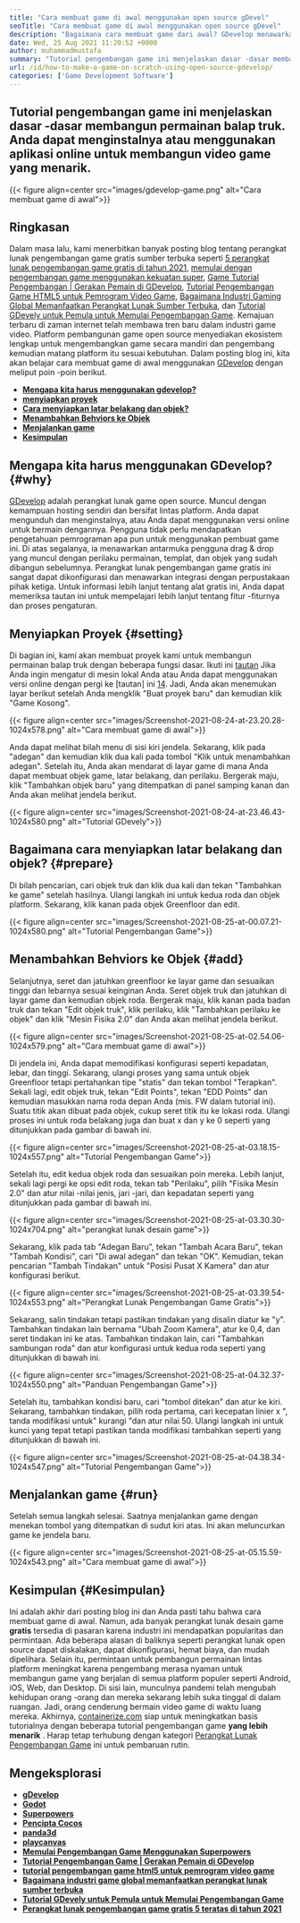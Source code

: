 ```yaml
---
title: "Cara membuat game di awal menggunakan open source gDevel" 
seoTitle: "Cara membuat game di awal menggunakan open source gDevel" 
description: "Bagaimana cara membuat game dari awal? GDevelop menawarkan UI logis yang diisi dengan banyak komponen dan perilaku untuk membangun video game untuk web, desktop, iOS, dan Android." 
date: Wed, 25 Aug 2021 11:20:52 +0000
author: muhammadmustafa
summary: "Tutorial pengembangan game ini menjelaskan dasar -dasar membangun permainan balap truk. Anda dapat menginstalnya atau menggunakan aplikasi online untuk membangun video game yang menarik." 
url: /id/how-to-make-a-game-on-scratch-using-open-source-gdevelop/
categories: ['Game Development Software']
---
```


## Tutorial pengembangan game ini menjelaskan dasar -dasar membangun permainan balap truk. Anda dapat menginstalnya atau menggunakan aplikasi online untuk membangun video game yang menarik.

{{< figure align=center src="images/gdevelop-game.png" alt="Cara membuat game di awal">}}


## **Ringkasan** 
Dalam masa lalu, kami menerbitkan banyak posting blog tentang perangkat lunak pengembangan game gratis sumber terbuka seperti [5 perangkat lunak pengembangan game gratis di tahun 2021][1], [memulai dengan pengembangan game menggunakan kekuatan super][2], [Game Tutorial Pengembangan | Gerakan Pemain di GDevelop][3], [Tutorial Pengembangan Game HTML5 untuk Pemrogram Video Game][4], [Bagaimana Industri Gaming Global Memanfaatkan Perangkat Lunak Sumber Terbuka][5], dan [Tutorial GDevely untuk Pemula untuk Memulai Pengembangan Game][6 ]. Kemajuan terbaru di zaman internet telah membawa tren baru dalam industri game video. Platform pembangunan game open source menyediakan ekosistem lengkap untuk mengembangkan game secara mandiri dan pengembang kemudian matang platform itu sesuai kebutuhan. Dalam posting blog ini, kita akan belajar cara membuat game di awal menggunakan [GDevelop][7] dengan meliput poin -poin berikut.
* **[Mengapa kita harus menggunakan gdevelop?][8]** 
* **[menyiapkan proyek][9]** 
* **[Cara menyiapkan latar belakang dan objek?][10]** 
* **[Menambahkan Behviors ke Objek][11]** 
* **[Menjalankan game][12]** 
* **[Kesimpulan][13]** 

## Mengapa kita harus menggunakan GDevelop? {#why}

[GDevelop][7] adalah perangkat lunak game open source. Muncul dengan kemampuan hosting sendiri dan bersifat lintas platform. Anda dapat mengunduh dan menginstalnya, atau Anda dapat menggunakan versi online untuk bermain dengannya. Pengguna tidak perlu mendapatkan pengetahuan pemrograman apa pun untuk menggunakan pembuat game ini. Di atas segalanya, ia menawarkan antarmuka pengguna drag & drop yang muncul dengan perilaku permainan, templat, dan objek yang sudah dibangun sebelumnya. Perangkat lunak pengembangan game gratis ini sangat dapat dikonfigurasi dan menawarkan integrasi dengan perpustakaan pihak ketiga. Untuk informasi lebih lanjut tentang alat gratis ini, Anda dapat memeriksa tautan ini untuk mempelajari lebih lanjut tentang fitur -fiturnya dan proses pengaturan.

## Menyiapkan Proyek {#setting}

Di bagian ini, kami akan membuat proyek kami untuk membangun permainan balap truk dengan beberapa fungsi dasar. Ikuti ini [tautan][6] Jika Anda ingin mengatur di mesin lokal Anda atau Anda dapat menggunakan versi online dengan pergi ke [tautan] ini [14].
Jadi, Anda akan menemukan layar berikut setelah Anda mengklik "Buat proyek baru" dan kemudian klik "Game Kosong".

{{< figure align=center src="images/Screenshot-2021-08-24-at-23.20.28-1024x578.png" alt="Cara membuat game di awal">}}

Anda dapat melihat bilah menu di sisi kiri jendela. Sekarang, klik pada "adegan" dan kemudian klik dua kali pada tombol "Klik untuk menambahkan adegan". Setelah itu, Anda akan mendarat di layar game di mana Anda dapat membuat objek game, latar belakang, dan perilaku. Bergerak maju, klik "Tambahkan objek baru" yang ditempatkan di panel samping kanan dan Anda akan melihat jendela berikut.

{{< figure align=center src="images/Screenshot-2021-08-24-at-23.46.43-1024x580.png" alt="Tutorial GDevely">}}


## Bagaimana cara menyiapkan latar belakang dan objek? {#prepare}

Di bilah pencarian, cari objek truk dan klik dua kali dan tekan "Tambahkan ke game" setelah hasilnya. Ulangi langkah ini untuk kedua roda dan objek platform. Sekarang, klik kanan pada objek Greenfloor dan edit.

{{< figure align=center src="images/Screenshot-2021-08-25-at-00.07.21-1024x580.png" alt="Tutorial Pengembangan Game">}}


## Menambahkan Behviors ke Objek {#add}

Selanjutnya, seret dan jatuhkan greenfloor ke layar game dan sesuaikan tinggi dan lebarnya sesuai keinginan Anda. Seret objek truk dan jatuhkan di layar game dan kemudian objek roda. Bergerak maju, klik kanan pada badan truk dan tekan "Edit objek truk", klik perilaku, klik "Tambahkan perilaku ke objek" dan klik "Mesin Fisika 2.0" dan Anda akan melihat jendela berikut.

{{< figure align=center src="images/Screenshot-2021-08-25-at-02.54.06-1024x579.png" alt="Cara membuat game di awal">}}

Di jendela ini, Anda dapat memodifikasi konfigurasi seperti kepadatan, lebar, dan tinggi. Sekarang, ulangi proses yang sama untuk objek Greenfloor tetapi pertahankan tipe "statis" dan tekan tombol "Terapkan". Sekali lagi, edit objek truk, tekan "Edit Points", tekan "EDD Points" dan kemudian masukkan nama roda depan Anda (mis. FW dalam tutorial ini). Suatu titik akan dibuat pada objek, cukup seret titik itu ke lokasi roda. Ulangi proses ini untuk roda belakang juga dan buat x dan y ke 0 seperti yang ditunjukkan pada gambar di bawah ini.

{{< figure align=center src="images/Screenshot-2021-08-25-at-03.18.15-1024x557.png" alt="Tutorial Pengembangan Game">}}

Setelah itu, edit kedua objek roda dan sesuaikan poin mereka. Lebih lanjut, sekali lagi pergi ke opsi edit roda, tekan tab "Perilaku", pilih "Fisika Mesin 2.0" dan atur nilai -nilai jenis, jari -jari, dan kepadatan seperti yang ditunjukkan pada gambar di bawah ini.

{{< figure align=center src="images/Screenshot-2021-08-25-at-03.30.30-1024x704.png" alt="perangkat lunak desain game">}}

Sekarang, klik pada tab "Adegan Baru", tekan "Tambah Acara Baru", tekan "Tambah Kondisi", cari "Di awal adegan" dan tekan "OK". Kemudian, tekan pencarian "Tambah Tindakan" untuk "Posisi Pusat X Kamera" dan atur konfigurasi berikut.

{{< figure align=center src="images/Screenshot-2021-08-25-at-03.39.54-1024x553.png" alt="Perangkat Lunak Pengembangan Game Gratis">}}

Sekarang, salin tindakan tetapi pastikan tindakan yang disalin diatur ke "y". Tambahkan tindakan lain bernama "Ubah Zoom Kamera", atur ke 0,4, dan seret tindakan ini ke atas. Tambahkan tindakan lain, cari "Tambahkan sambungan roda" dan atur konfigurasi untuk kedua roda seperti yang ditunjukkan di bawah ini.

{{< figure align=center src="images/Screenshot-2021-08-25-at-04.32.37-1024x550.png" alt="Panduan Pengembangan Game">}}

Setelah itu, tambahkan kondisi baru, cari "tombol ditekan" dan atur ke kiri. Sekarang, tambahkan tindakan, pilih roda pertama, cari kecepatan linier x ", tanda modifikasi untuk" kurangi "dan atur nilai 50. Ulangi langkah ini untuk kunci yang tepat tetapi pastikan tanda modifikasi tambahkan seperti yang ditunjukkan di bawah ini.

{{< figure align=center src="images/Screenshot-2021-08-25-at-04.38.34-1024x547.png" alt="Tutorial Pengembangan Game">}}


## Menjalankan game {#run}

Setelah semua langkah selesai. Saatnya menjalankan game dengan menekan tombol yang ditempatkan di sudut kiri atas. Ini akan meluncurkan game ke jendela baru.

{{< figure align=center src="images/Screenshot-2021-08-25-at-05.15.59-1024x543.png" alt="Cara membuat game di awal">}}


## Kesimpulan {#Kesimpulan}

Ini adalah akhir dari posting blog ini dan Anda pasti tahu bahwa cara membuat game di awal. Namun, ada banyak perangkat lunak desain game **gratis** tersedia di pasaran karena industri ini mendapatkan popularitas dan permintaan. Ada beberapa alasan di baliknya seperti perangkat lunak open source dapat diskalakan, dapat dikonfigurasi, hemat biaya, dan mudah dipelihara. Selain itu, permintaan untuk pembangun permainan lintas platform meningkat karena pengembang merasa nyaman untuk membangun game yang berjalan di semua platform populer seperti Android, iOS, Web, dan Desktop. Di sisi lain, munculnya pandemi telah mengubah kehidupan orang -orang dan mereka sekarang lebih suka tinggal di dalam ruangan. Jadi, orang cenderung bermain video game di waktu luang mereka.
Akhirnya, [containerize.com][15] siap untuk meningkatkan basis tutorialnya dengan beberapa tutorial pengembangan game **yang lebih menarik** . Harap tetap terhubung dengan kategori [Perangkat Lunak Pengembangan Game][16] ini untuk pembaruan rutin.

## Mengeksplorasi
* **[gDevelop][7]** 
* **[Godot][17]** 
* **[Superpowers][18]** 
* **[Pencipta Cocos][19]** 
* **[panda3d][20]** 
* **[playcanvas][21]** 
* **[Memulai Pengembangan Game Menggunakan Superpowers][2]** 
* **[Tutorial Pengembangan Game | Gerakan Pemain di GDevelop][3]** 
* **[tutorial pengembangan game html5 untuk pemrogram video game][4]** 
* **[Bagaimana industri game global memanfaatkan perangkat lunak sumber terbuka][5]** 
* **[Tutorial GDevely untuk Pemula untuk Memulai Pengembangan Game][6]** 
* [ **Perangkat lunak pengembangan game gratis 5 teratas di tahun 2021** ][1]



[1]: https://blog.containerize.com/game-development-software/top-5-free-game-development-software-in-the-year-2021/
[2]: https://blog.containerize.com/game-development-software/superpowers-animation-getting-started-with-game-development/
[3]: https://blog.containerize.com/game-development-software/game-development-tutorial-player-movement-in-gdevelop/
[4]: https://blog.containerize.com/2021/05/19/html5-game-development-tutorial-for-video-game-programmers/
[5]: https://blog.containerize.com/game-development-software/how-global-gaming-market-leveraging-open-source-software/
[6]: https://blog.containerize.com/game-development-software/game-development-tutorial-player-movement-in-gdevelop/
[7]: https://products.containerize.com/game-development-software/gdevelop/
[8]: #why
[9]: #setting
[10]: #prepare
[11]: #add
[12]: #run
[13]: #Conclusion
[14]: https://editor.gdevelop-app.com/
[15]: https://www.containerize.com/
[16]: https://products.containerize.com/game-development-software/
[17]: https://products.containerize.com/game-development-software/godot/
[18]: https://products.containerize.com/game-development-software/superpowers/
[19]: https://products.containerize.com/game-development-software/cocos-creator/
[20]: https://products.containerize.com/game-development-software/panda3d/
[21]: https://products.containerize.com/game-development-software/playcanvas/
